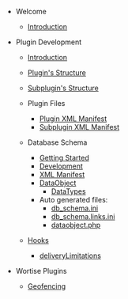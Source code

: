 - Welcome
  - [Introduction](/)

- Plugin Development
  - [Introduction](/plugins/index)
  - [Plugin's Structure](/plugins/plugin_structure)
  - [Subplugin's Structure](/plugins/plugin_subplugin_structure)
  - Plugin Files
    - [Plugin XML Manifest](/plugins/files/manifest)
    - [Subplugin XML Manifest](/plugins/files/subplugin_manifest)
  - Database Schema
    - [Getting Started](plugins/database/index)
    - [Development](/plugins/database/development)
    - [XML Manifest](/plugins/database/manifest)
    - [DataObject](/plugins/database/DataObject)
        - [DataTypes](/plugins/database/DataTypes)
    - Auto generated files:
      - [db_schema.ini](/plugins/database/autogenerated/db_schema.ini)
      - [db_schema.links.ini](/plugins/database/autogenerated/db_schema.links.ini)
      - [dataobject.php](/plugins/database/autogenerated/dataobject.php)

  - [Hooks](/plugins/hooks/index)
    - [deliveryLimitations](/plugins/hooks/deliveryLimitations)
- Wortise Plugins
  - [Geofencing](/geofencing/getting_started)
